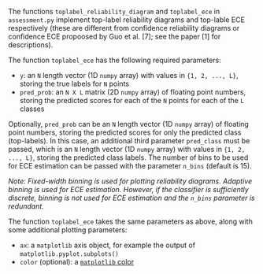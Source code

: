 The functions `toplabel_reliability_diagram` and `toplabel_ece` in `assessment.py` implement top-label reliability diagrams and top-lable ECE respectively (these are different from confidence reliability diagrams or confidence ECE propoosed by Guo et al. [7]; see the paper [1] for descriptions). 

The function `toplabel_ece` has the following required parameters: 
- `y`: an `N` length vector (1D `numpy` array) with values in `{1, 2, ..., L}`, storing the true labels for `N` points
- `pred_prob`: an `N X L` matrix (2D `numpy` array) of floating point numbers, storing the predicted scores for each of the `N` points for each of the `L` classes

Optionally, `pred_prob` can be an `N` length vector (1D `numpy` array) of floating point numbers, storing the predicted scores for only the predicted class (top-labels). In this case, an additional third parameter `pred_class` must be passed, which is an `N` length vector (1D `numpy` array) with values in `{1, 2, ..., L}`, storing the predicted class labels. The number of bins to be used for ECE estimation can be passed with the parameter `n_bins` (default is 15). 

*Note: Fixed-width binning is used for plotting reliability diagrams. Adaptive binning is used for ECE estimation. However, if the classifier is sufficiently discrete, binning is not used for ECE estimation and the `n_bins` parameter is redundant.*

The function `toplabel_ece` takes the same parameters as above, along with some additional plotting parameters: 
- `ax`: a `matplotlib` axis object, for example the output of `matplotlib.pyplot.subplots()`
- `color` (optional): a [`matplotlib` color](https://matplotlib.org/3.1.1/tutorials/colors/colors.html)
